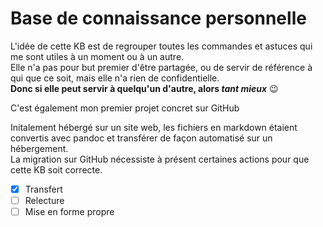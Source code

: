 # Base de connaissance personnelle  

L'idée de cette KB est de regrouper toutes les commandes et astuces qui me sont utiles à un moment ou à un autre.  
Elle n'a pas pour but premier d'être partagée, ou de servir de référence à qui que ce soit, mais elle n'a rien de confidentielle.  
**Donc si elle peut servir à quelqu'un d'autre, alors _tant mieux_** :wink:  

C'est également mon premier projet concret sur GitHub  

Initalement hébergé sur un site web, les fichiers en markdown étaient convertis avec pandoc et transférer de façon automatisé sur un hébergement.  
La migration sur GitHub nécessiste à présent certaines actions pour que cette KB soit correcte.

 - [x] Transfert  
 - [ ] Relecture  
 - [ ] Mise en forme propre  
